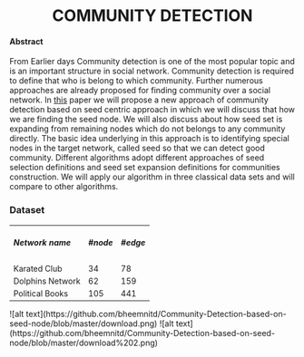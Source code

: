 # <center>COMMUNITY DETECTION</center>
#### Abstract
<p>From Earlier days Community detection is one of the most popular topic and is an important structure in social network. Community detection is required to define that who is belong to which community. Further numerous approaches are already proposed for finding community over a social network. In <a href = 'https://github.com/bheemnitd/Community-Detection-Based-On-Seed-Node/blob/master/%5BThesis%20PAPER%5D%20A%20new%20Approach%20of%20Community%20Detection%20Based%20on%20seed%20node-pages-deleted.pdf'>this</a> paper we will propose a new approach of community detection based on seed centric approach in which we will discuss that how we are finding the seed node. We will also discuss about how seed set is expanding from remaining nodes which do not belongs to any community directly. The basic idea underlying in this approach is to identifying special nodes in the target network, called seed so that we can detect good community. Different algorithms adopt different approaches of seed selection definitions and seed set expansion definitions for communities construction. We will apply our algorithm in three classical data sets and will compare to other algorithms.<p>


### Dataset
<table>
  <tr><td><h5>Network name</h5></td><td><h5>#node</h5></td><td><h5>#edge</h5></td></tr>
  <tr><td>Karated Club</td><td>34</td><td>78</td></tr>
  <tr><td>Dolphins Network</td><td>62</td><td>159</td></tr>
  <tr><td>Political Books</td><td>105</td><td>441</td></tr>
</table>
  ![alt text](https://github.com/bheemnitd/Community-Detection-based-on-seed-node/blob/master/download.png) 
  ![alt text](https://github.com/bheemnitd/Community-Detection-based-on-seed-node/blob/master/download%202.png)
